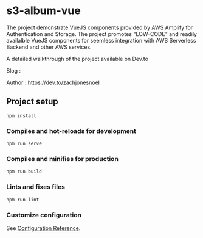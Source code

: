 # s3-album-vue

The project demonstrate VueJS components provided by AWS Amplify for Authentication and Storage. The project promotes "LOW-CODE" and readily availalble VueJS components for seemless integration with AWS Serverless Backend and other AWS services.

A detailed walkthrough of the project available on Dev.to

Blog : 

Author : https://dev.to/zachjonesnoel

## Project setup
```
npm install
```

### Compiles and hot-reloads for development
```
npm run serve
```

### Compiles and minifies for production
```
npm run build
```

### Lints and fixes files
```
npm run lint
```

### Customize configuration
See [Configuration Reference](https://cli.vuejs.org/config/).
